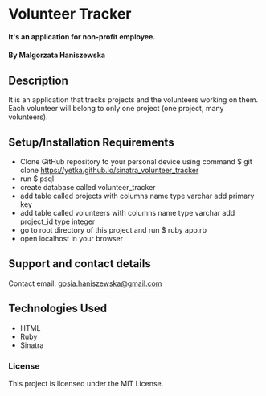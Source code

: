 # Volunteer Tracker

#### It's an application for non-profit employee.

#### By Malgorzata Haniszewska

## Description
It is an application that tracks projects and the volunteers working on them. Each volunteer will belong to only one project (one project, many volunteers).

## Setup/Installation Requirements

* Clone GitHub repository to your personal device using command $ git clone https://yetka.github.io/sinatra_volunteer_tracker
* run $ psql
* create database called volunteer_tracker
* add table called projects with columns name type varchar add primary key
* add table called volunteers with columns name type varchar add project_id type integer
* go to root directory of this project and run $ ruby app.rb
* open localhost in your browser 


## Support and contact details

Contact email: gosia.haniszewska@gmail.com

## Technologies Used

* HTML
* Ruby
* Sinatra

### License

This project is licensed under the MIT License.
